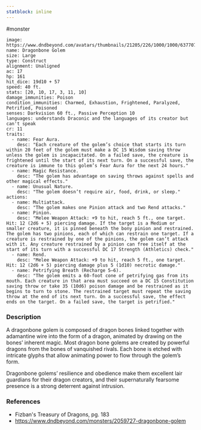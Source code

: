 ```yaml
---
statblock: inline
---
```

 #monster 

```statblock
image: https://www.dndbeyond.com/avatars/thumbnails/21205/226/1000/1000/637707682451137391.jpeg
name: Dragonbone Golem
size: Large
type: Construct
alignment: Unaligned
ac: 17
hp: 161
hit_dice: 19d10 + 57
speed: 40 ft.
stats: [20, 10, 17, 3, 11, 10]
damage_immunities: Poison
condition_immunities: Charmed, Exhaustion, Frightened, Paralyzed, Petrified, Poisoned
senses: Darkvision 60 ft., Passive Perception 10
languages: understands Draconic and the languages of its creator but can't speak
cr: 11
traits:
  - name: Fear Aura.
    desc: "Each creature of the golem’s choice that starts its turn within 20 feet of the golem must make a DC 15 Wisdom saving throw unless the golem is incapacitated. On a failed save, the creature is frightened until the start of its next turn. On a successful save, the creature is immune to this golem’s Fear Aura for the next 24 hours."
  - name: Magic Resistance.
    desc: "The golem has advantage on saving throws against spells and other magical effects."
  - name: Unusual Nature.
    desc: "The golem doesn’t require air, food, drink, or sleep."
actions:
  - name: Multiattack.
    desc: "The golem makes one Pinion attack and two Rend attacks."
  - name: Pinion.
    desc: "Melee Weapon Attack: +9 to hit, reach 5 ft., one target. Hit: 12 (2d6 + 5) piercing damage. If the target is a Medium or smaller creature, it is pinned beneath the bony pinion and restrained. The golem has two pinions, each of which can restrain one target. If a creature is restrained by one of the pinions, the golem can’t attack with it. Any creature restrained by a pinion can free itself at the start of its turn with a successful DC 17 Strength (Athletics) check."
  - name: Rend.
    desc: "Melee Weapon Attack: +9 to hit, reach 5 ft., one target. Hit: 12 (2d6 + 5) piercing damage plus 5 (1d10) necrotic damage."
  - name: Petrifying Breath (Recharge 5–6).
    desc: "The golem emits a 60-foot cone of petrifying gas from its mouth. Each creature in that area must succeed on a DC 15 Constitution saving throw or take 35 (10d6) poison damage and be restrained as it begins to turn to stone. The restrained target must repeat the saving throw at the end of its next turn. On a successful save, the effect ends on the target. On a failed save, the target is petrified."
```

### Description

A dragonbone golem is composed of dragon bones linked together with adamantine wire into the form of a dragon, animated by drawing on the bones’ inherent magic. Most dragon bone golems are created by powerful dragons from the bones of vanquished rivals. Each bone is etched with intricate glyphs that allow animating power to flow through the golem’s form.

Dragonbone golems’ resilience and obedience make them excellent lair guardians for their dragon creators, and their supernaturally fearsome presence is a strong deterrent against intrusion.

### References

* Fizban's Treasury of Dragons, pg. 183
* https://www.dndbeyond.com/monsters/2059727-dragonbone-golem
